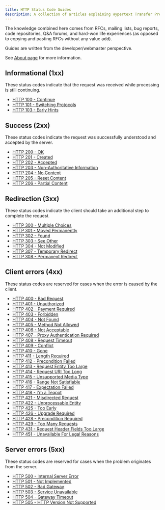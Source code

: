 ```yaml
---
title: HTTP Status Code Guides
description: A collection of articles explaining Hypertext Transfer Protocol (HTTP) response status codes. The knowledge combined here comes from RFCs, mailing lists, bug reports, code repositories, Q&A forums, and hard-won life experiences (as opposed to copying and pasting RFCs without any value add).
---
```


The knowledge combined here comes from RFCs, mailing lists, bug reports, code repositories, Q&A forums, and hard-won life experiences (as opposed to copying and pasting RFCs without any value add).

Guides are written from the developer/webmaster perspective.

See [About page](about.html) for more information.

## Informational (1xx)

These status codes indicate that the request was received while processing is still continuing.

* [HTTP 100 - Continue](/status/100-continue.html)
* [HTTP 101 - Switching Protocols](/status/101-switching-protocols.html)
* [HTTP 103 - Early Hints](/status/103-early-hints.html)

## Success (2xx)

These status codes indicate the request was successfully understood and accepted by the server.

* [HTTP 200 - OK](/status/200-ok.html)
* [HTTP 201 - Created](/status/201-created.html)
* [HTTP 202 - Accepted](/status/202-accepted.html)
* [HTTP 203 - Non-Authoritative Information](/status/203-non-authoritative-information.html)
* [HTTP 204 - No Content](/status/204-no-content.html)
* [HTTP 205 - Reset Content](/status/205-reset-content.html)
* [HTTP 206 - Partial Content](/status/206-partial-content.html)

## Redirection (3xx)

These status codes indicate the client should take an additional step to complete the request.

* [HTTP 300 - Multiple Choices](/status/300-multiple-choices.html)
* [HTTP 301 - Moved Permanently](/status/301-moved-permanently.html)
* [HTTP 302 - Found](/status/302-found.html)
* [HTTP 303 - See Other](/status/303-see-other.html)
* [HTTP 304 - Not Modified](/status/304-not-modified.html)
* [HTTP 307 - Temporary Redirect](/status/307-temporary-redirect.html)
* [HTTP 308 - Permanent Redirect](/status/308-permanent-redirect.html)

## Client errors (4xx)

These status codes are reserved for cases when the error is caused by the client.

* [HTTP 400 - Bad Request](/status/400-bad-request.html)
* [HTTP 401 - Unauthorized](/status/401-unauthorized.html)
* [HTTP 402 - Payment Required](/status/402-payment-required.html)
* [HTTP 403 - Forbidden](/status/403-forbidden.html)
* [HTTP 404 - Not Found](/status/404-not-found.html)
* [HTTP 405 - Method Not Allowed](/status/405-method-not-allowed.html)
* [HTTP 406 - Not Acceptable](/status/406-not-acceptable.html)
* [HTTP 407 - Proxy Authentication Required](/status/407-proxy-authentication-required.html)
* [HTTP 408 - Request Timeout](/status/408-request-timeout.html)
* [HTTP 409 - Conflict](/status/409-conflict.html)
* [HTTP 410 - Gone](/status/410-gone.html)
* [HTTP 411 - Length Required](/status/411-length-required.html)
* [HTTP 412 - Precondition Failed](/status/412-precondition-failed.html)
* [HTTP 413 - Request Entity Too Large](/status/413-request-entity-too-large.html)
* [HTTP 414 - Request URI Too Long](/status/414-request-uri-too-long.html)
* [HTTP 415 - Unsupported Media Type](/status/415-unsupported-media-type.html)
* [HTTP 416 - Range Not Satisfiable](/status/416-range-not-satisfiable.html)
* [HTTP 417 - Expectation Failed](/status/417-expectation-failed.html)
* [HTTP 418 - I'm a Teapot](/status/418-im-a-teapot.html)
* [HTTP 421 - Misdirected Request](/status/421-misdirected-request.html)
* [HTTP 422 - Unprocessable Entity](/status/422-unprocessable-entity.html)
* [HTTP 425 - Too Early](/status/425-too-early.html)
* [HTTP 426 - Upgrade Required](/status/426-upgrade-required.html)
* [HTTP 428 - Precondition Required](/status/428-precondition-required.html)
* [HTTP 429 - Too Many Requests](/status/429-too-many-requests.html)
* [HTTP 431 - Request Header Fields Too Large](/status/431-request-header-fields-too-large.html)
* [HTTP 451 - Unavailable For Legal Reasons](/status/451-unavailable-for-legal-reasons.html)

## Server errors (5xx)

These status codes are reserved for cases when the problem originates from the server.

* [HTTP 500 - Internal Server Error](/status/500-internal-server-error.html)
* [HTTP 501 - Not Implemented](/status/501-not-implemented.html)
* [HTTP 502 - Bad Gateway](/status/502-bad-gateway.html)
* [HTTP 503 - Service Unavailable](/status/503-service-unavailable.html)
* [HTTP 504 - Gateway Timeout](/status/504-gateway-timeout.html)
* [HTTP 505 - HTTP Version Not Supported](/status/505-http-version-not-supported.html)
